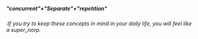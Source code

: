 ##### "concurrent"+"Separate"+"repetition" #####
###### _:If you try to keep these concepts in mind in your daily life, you will feel like a super_norp._ ######
